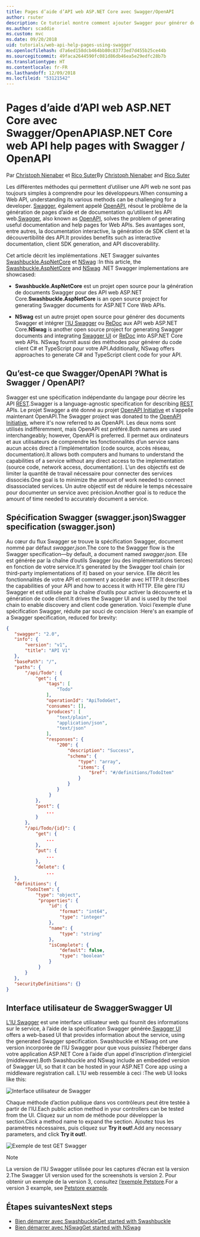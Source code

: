 ```yaml
---
title: Pages d’aide d’API web ASP.NET Core avec Swagger/OpenAPI
author: rsuter
description: Ce tutoriel montre comment ajouter Swagger pour générer des pages d’aide et de documentation pour une application d’API web.
ms.author: scaddie
ms.custom: mvc
ms.date: 09/20/2018
uid: tutorials/web-api-help-pages-using-swagger
ms.openlocfilehash: d7a6ed158dcb464bb80c83773ed7d455b25ce44b
ms.sourcegitcommit: 49faca2644590fc081d86db46ea5e29edfc28b7b
ms.translationtype: HT
ms.contentlocale: fr-FR
ms.lasthandoff: 12/09/2018
ms.locfileid: "53121542"
---
```

# <a name="aspnet-core-web-api-help-pages-with-swagger--openapi"></a><span data-ttu-id="8b9e2-103">Pages d’aide d’API web ASP.NET Core avec Swagger/OpenAPI</span><span class="sxs-lookup"><span data-stu-id="8b9e2-103">ASP.NET Core web API help pages with Swagger / OpenAPI</span></span>

<span data-ttu-id="8b9e2-104">Par [Christoph Nienaber](https://twitter.com/zuckerthoben) et [Rico Suter](http://rsuter.com)</span><span class="sxs-lookup"><span data-stu-id="8b9e2-104">By [Christoph Nienaber](https://twitter.com/zuckerthoben) and [Rico Suter](http://rsuter.com)</span></span>

<span data-ttu-id="8b9e2-105">Les différentes méthodes qui permettent d’utiliser une API web ne sont pas toujours simples à comprendre pour les développeurs.</span><span class="sxs-lookup"><span data-stu-id="8b9e2-105">When consuming a Web API, understanding its various methods can be challenging for a developer.</span></span> <span data-ttu-id="8b9e2-106">[Swagger](https://swagger.io/), également appelé [OpenAPI](https://www.openapis.org/), résout le problème de la génération de pages d’aide et de documentation qu’utilisent les API web.</span><span class="sxs-lookup"><span data-stu-id="8b9e2-106">[Swagger](https://swagger.io/), also known as [OpenAPI](https://www.openapis.org/), solves the problem of generating useful documentation and help pages for Web APIs.</span></span> <span data-ttu-id="8b9e2-107">Ses avantages sont, entre autres, la documentation interactive, la génération de SDK client et la découvertibilité des API.</span><span class="sxs-lookup"><span data-stu-id="8b9e2-107">It provides benefits such as interactive documentation, client SDK generation, and API discoverability.</span></span>

<span data-ttu-id="8b9e2-108">Cet article décrit les implémentations .NET Swagger suivantes [Swashbuckle.AspNetCore](https://github.com/domaindrivendev/Swashbuckle.AspNetCore) et [NSwag](https://github.com/RSuter/NSwag) :</span><span class="sxs-lookup"><span data-stu-id="8b9e2-108">In this article, the [Swashbuckle.AspNetCore](https://github.com/domaindrivendev/Swashbuckle.AspNetCore) and [NSwag](https://github.com/RSuter/NSwag) .NET Swagger implementations are showcased:</span></span>

* <span data-ttu-id="8b9e2-109">**Swashbuckle.AspNetCore** est un projet open source pour la génération de documents Swagger pour des API web ASP.NET Core.</span><span class="sxs-lookup"><span data-stu-id="8b9e2-109">**Swashbuckle.AspNetCore** is an open source project for generating Swagger documents for ASP.NET Core Web APIs.</span></span>

* <span data-ttu-id="8b9e2-110">**NSwag** est un autre projet open source pour générer des documents Swagger et intégrer [l’IU Swagger](https://swagger.io/swagger-ui/) ou [ReDoc](https://github.com/Rebilly/ReDoc) aux API web ASP.NET Core.</span><span class="sxs-lookup"><span data-stu-id="8b9e2-110">**NSwag** is another open source project for generating Swagger documents and integrating [Swagger UI](https://swagger.io/swagger-ui/) or [ReDoc](https://github.com/Rebilly/ReDoc) into ASP.NET Core web APIs.</span></span> <span data-ttu-id="8b9e2-111">NSwag fournit aussi des méthodes pour générer du code client C# et TypeScript pour votre API.</span><span class="sxs-lookup"><span data-stu-id="8b9e2-111">Additionally, NSwag offers approaches to generate C# and TypeScript client code for your API.</span></span>

## <a name="what-is-swagger--openapi"></a><span data-ttu-id="8b9e2-112">Qu’est-ce que Swagger/OpenAPI ?</span><span class="sxs-lookup"><span data-stu-id="8b9e2-112">What is Swagger / OpenAPI?</span></span>

<span data-ttu-id="8b9e2-113">Swagger est une spécification indépendante du langage pour décrire les API [REST](https://en.wikipedia.org/wiki/Representational_state_transfer).</span><span class="sxs-lookup"><span data-stu-id="8b9e2-113">Swagger is a language-agnostic specification for describing [REST](https://en.wikipedia.org/wiki/Representational_state_transfer) APIs.</span></span> <span data-ttu-id="8b9e2-114">Le projet Swagger a été donné au projet [OpenAPI Initiative](https://www.openapis.org/) et s’appelle maintenant OpenAPI.</span><span class="sxs-lookup"><span data-stu-id="8b9e2-114">The Swagger project was donated to the [OpenAPI Initiative](https://www.openapis.org/), where it's now referred to as OpenAPI.</span></span> <span data-ttu-id="8b9e2-115">Les deux noms sont utilisés indifféremment, mais OpenAPI est préféré.</span><span class="sxs-lookup"><span data-stu-id="8b9e2-115">Both names are used interchangeably; however, OpenAPI is preferred.</span></span> <span data-ttu-id="8b9e2-116">Il permet aux ordinateurs et aux utilisateurs de comprendre les fonctionnalités d’un service sans aucun accès direct à l’implémentation (code source, accès réseau, documentation).</span><span class="sxs-lookup"><span data-stu-id="8b9e2-116">It allows both computers and humans to understand the capabilities of a service without any direct access to the implementation (source code, network access, documentation).</span></span> <span data-ttu-id="8b9e2-117">L’un des objectifs est de limiter la quantité de travail nécessaire pour connecter des services dissociés.</span><span class="sxs-lookup"><span data-stu-id="8b9e2-117">One goal is to minimize the amount of work needed to connect disassociated services.</span></span> <span data-ttu-id="8b9e2-118">Un autre objectif est de réduire le temps nécessaire pour documenter un service avec précision.</span><span class="sxs-lookup"><span data-stu-id="8b9e2-118">Another goal is to reduce the amount of time needed to accurately document a service.</span></span>

## <a name="swagger-specification-swaggerjson"></a><span data-ttu-id="8b9e2-119">Spécification Swagger (swagger.json)</span><span class="sxs-lookup"><span data-stu-id="8b9e2-119">Swagger specification (swagger.json)</span></span>

<span data-ttu-id="8b9e2-120">Au cœur du flux Swagger se trouve la spécification Swagger, document nommé par défaut *swagger.json*.</span><span class="sxs-lookup"><span data-stu-id="8b9e2-120">The core to the Swagger flow is the Swagger specification&mdash;by default, a document named *swagger.json*.</span></span> <span data-ttu-id="8b9e2-121">Elle est générée par la chaîne d’outils Swagger (ou des implémentations tierces) en fonction de votre service.</span><span class="sxs-lookup"><span data-stu-id="8b9e2-121">It's generated by the Swagger tool chain (or third-party implementations of it) based on your service.</span></span> <span data-ttu-id="8b9e2-122">Elle décrit les fonctionnalités de votre API et comment y accéder avec HTTP.</span><span class="sxs-lookup"><span data-stu-id="8b9e2-122">It describes the capabilities of your API and how to access it with HTTP.</span></span> <span data-ttu-id="8b9e2-123">Elle gère l’IU Swagger et est utilisée par la chaîne d’outils pour activer la découverte et la génération de code client.</span><span class="sxs-lookup"><span data-stu-id="8b9e2-123">It drives the Swagger UI and is used by the tool chain to enable discovery and client code generation.</span></span> <span data-ttu-id="8b9e2-124">Voici l’exemple d’une spécification Swagger, réduite par souci de concision :</span><span class="sxs-lookup"><span data-stu-id="8b9e2-124">Here's an example of a Swagger specification, reduced for brevity:</span></span>

```json
{
   "swagger": "2.0",
   "info": {
       "version": "v1",
       "title": "API V1"
   },
   "basePath": "/",
   "paths": {
       "/api/Todo": {
           "get": {
               "tags": [
                   "Todo"
               ],
               "operationId": "ApiTodoGet",
               "consumes": [],
               "produces": [
                   "text/plain",
                   "application/json",
                   "text/json"
               ],
               "responses": {
                   "200": {
                       "description": "Success",
                       "schema": {
                           "type": "array",
                           "items": {
                               "$ref": "#/definitions/TodoItem"
                           }
                       }
                   }
                }
           },
           "post": {
               ...
           }
       },
       "/api/Todo/{id}": {
           "get": {
               ...
           },
           "put": {
               ...
           },
           "delete": {
               ...
   },
   "definitions": {
       "TodoItem": {
           "type": "object",
            "properties": {
                "id": {
                    "format": "int64",
                    "type": "integer"
                },
                "name": {
                    "type": "string"
                },
                "isComplete": {
                    "default": false,
                    "type": "boolean"
                }
            }
       }
   },
   "securityDefinitions": {}
}
```

## <a name="swagger-ui"></a><span data-ttu-id="8b9e2-125">Interface utilisateur de Swagger</span><span class="sxs-lookup"><span data-stu-id="8b9e2-125">Swagger UI</span></span>

<span data-ttu-id="8b9e2-126">[L’IU Swagger](https://swagger.io/swagger-ui/) est une interface utilisateur web qui fournit des informations sur le service, à l’aide de la spécification Swagger générée.</span><span class="sxs-lookup"><span data-stu-id="8b9e2-126">[Swagger UI](https://swagger.io/swagger-ui/) offers a web-based UI that provides information about the service, using the generated Swagger specification.</span></span> <span data-ttu-id="8b9e2-127">Swashbuckle et NSwag ont une version incorporée de l’IU Swagger pour que vous puissiez l’héberger dans votre application ASP.NET Core à l’aide d’un appel d’inscription d’intergiciel (middleware).</span><span class="sxs-lookup"><span data-stu-id="8b9e2-127">Both Swashbuckle and NSwag include an embedded version of Swagger UI, so that it can be hosted in your ASP.NET Core app using a middleware registration call.</span></span> <span data-ttu-id="8b9e2-128">L’IU web ressemble à ceci :</span><span class="sxs-lookup"><span data-stu-id="8b9e2-128">The web UI looks like this:</span></span>

![Interface utilisateur de Swagger](web-api-help-pages-using-swagger/_static/swagger-ui.png)

<span data-ttu-id="8b9e2-130">Chaque méthode d’action publique dans vos contrôleurs peut être testée à partir de l’IU.</span><span class="sxs-lookup"><span data-stu-id="8b9e2-130">Each public action method in your controllers can be tested from the UI.</span></span> <span data-ttu-id="8b9e2-131">Cliquez sur un nom de méthode pour développer la section.</span><span class="sxs-lookup"><span data-stu-id="8b9e2-131">Click a method name to expand the section.</span></span> <span data-ttu-id="8b9e2-132">Ajoutez tous les paramètres nécessaires, puis cliquez sur **Try it out!**.</span><span class="sxs-lookup"><span data-stu-id="8b9e2-132">Add any necessary parameters, and click **Try it out!**.</span></span>

![Exemple de test GET Swagger](web-api-help-pages-using-swagger/_static/get-try-it-out.png)

> [!NOTE]
> <span data-ttu-id="8b9e2-134">La version de l’IU Swagger utilisée pour les captures d’écran est la version 2.</span><span class="sxs-lookup"><span data-stu-id="8b9e2-134">The Swagger UI version used for the screenshots is version 2.</span></span> <span data-ttu-id="8b9e2-135">Pour obtenir un exemple de la version 3, consultez [l’exemple Petstore](http://petstore.swagger.io/).</span><span class="sxs-lookup"><span data-stu-id="8b9e2-135">For a version 3 example, see [Petstore example](http://petstore.swagger.io/).</span></span>

## <a name="next-steps"></a><span data-ttu-id="8b9e2-136">Étapes suivantes</span><span class="sxs-lookup"><span data-stu-id="8b9e2-136">Next steps</span></span>

* [<span data-ttu-id="8b9e2-137">Bien démarrer avec Swashbuckle</span><span class="sxs-lookup"><span data-stu-id="8b9e2-137">Get started with Swashbuckle</span></span>](xref:tutorials/get-started-with-swashbuckle)
* [<span data-ttu-id="8b9e2-138">Bien démarrer avec NSwag</span><span class="sxs-lookup"><span data-stu-id="8b9e2-138">Get started with NSwag</span></span>](xref:tutorials/get-started-with-nswag)

